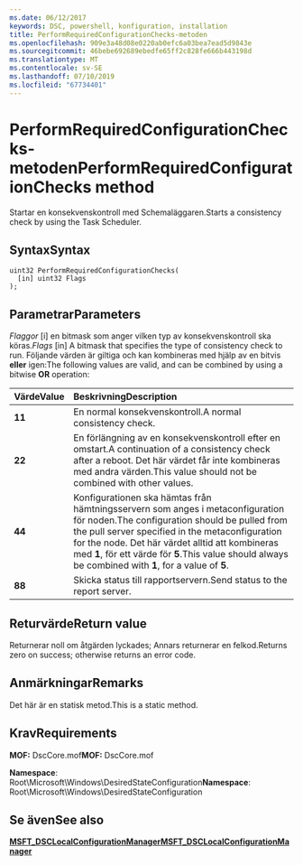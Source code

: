 ```yaml
---
ms.date: 06/12/2017
keywords: DSC, powershell, konfiguration, installation
title: PerformRequiredConfigurationChecks-metoden
ms.openlocfilehash: 909e3a48d08e0220ab0efc6a03bea7ead5d9843e
ms.sourcegitcommit: 46bebe692689ebedfe65ff2c828fe666b443198d
ms.translationtype: MT
ms.contentlocale: sv-SE
ms.lasthandoff: 07/10/2019
ms.locfileid: "67734401"
---
```

# <a name="performrequiredconfigurationchecks-method"></a><span data-ttu-id="e6700-103">PerformRequiredConfigurationChecks-metoden</span><span class="sxs-lookup"><span data-stu-id="e6700-103">PerformRequiredConfigurationChecks method</span></span>

<span data-ttu-id="e6700-104">Startar en konsekvenskontroll med Schemaläggaren.</span><span class="sxs-lookup"><span data-stu-id="e6700-104">Starts a consistency check by using the Task Scheduler.</span></span>

## <a name="syntax"></a><span data-ttu-id="e6700-105">Syntax</span><span class="sxs-lookup"><span data-stu-id="e6700-105">Syntax</span></span>

```mof
uint32 PerformRequiredConfigurationChecks(
  [in] uint32 Flags
);
```

## <a name="parameters"></a><span data-ttu-id="e6700-106">Parametrar</span><span class="sxs-lookup"><span data-stu-id="e6700-106">Parameters</span></span>

<span data-ttu-id="e6700-107">*Flaggor* \[i\] en bitmask som anger vilken typ av konsekvenskontroll ska köras.</span><span class="sxs-lookup"><span data-stu-id="e6700-107">*Flags* \[in\] A bitmask that specifies the type of consistency check to run.</span></span> <span data-ttu-id="e6700-108">Följande värden är giltiga och kan kombineras med hjälp av en bitvis **eller** igen:</span><span class="sxs-lookup"><span data-stu-id="e6700-108">The following values are valid, and can be combined by using a bitwise **OR** operation:</span></span>

|<span data-ttu-id="e6700-109">Värde</span><span class="sxs-lookup"><span data-stu-id="e6700-109">Value</span></span> |<span data-ttu-id="e6700-110">Beskrivning</span><span class="sxs-lookup"><span data-stu-id="e6700-110">Description</span></span> |
|:--- |:---|
|<span data-ttu-id="e6700-111">**1**</span><span class="sxs-lookup"><span data-stu-id="e6700-111">**1**</span></span> | <span data-ttu-id="e6700-112">En normal konsekvenskontroll.</span><span class="sxs-lookup"><span data-stu-id="e6700-112">A normal consistency check.</span></span> |
|<span data-ttu-id="e6700-113">**2**</span><span class="sxs-lookup"><span data-stu-id="e6700-113">**2**</span></span> | <span data-ttu-id="e6700-114">En förlängning av en konsekvenskontroll efter en omstart.</span><span class="sxs-lookup"><span data-stu-id="e6700-114">A continuation of a consistency check after a reboot.</span></span> <span data-ttu-id="e6700-115">Det här värdet får inte kombineras med andra värden.</span><span class="sxs-lookup"><span data-stu-id="e6700-115">This value should not be combined with other values.</span></span> |
|<span data-ttu-id="e6700-116">**4**</span><span class="sxs-lookup"><span data-stu-id="e6700-116">**4**</span></span> | <span data-ttu-id="e6700-117">Konfigurationen ska hämtas från hämtningsservern som anges i metaconfiguration för noden.</span><span class="sxs-lookup"><span data-stu-id="e6700-117">The configuration should be pulled from the pull server specified in the metaconfiguration for the node.</span></span> <span data-ttu-id="e6700-118">Det här värdet alltid att kombineras med **1**, för ett värde för **5**.</span><span class="sxs-lookup"><span data-stu-id="e6700-118">This value should always be combined with **1**, for a value of **5**.</span></span> |
|<span data-ttu-id="e6700-119">**8**</span><span class="sxs-lookup"><span data-stu-id="e6700-119">**8**</span></span> | <span data-ttu-id="e6700-120">Skicka status till rapportservern.</span><span class="sxs-lookup"><span data-stu-id="e6700-120">Send status to the report server.</span></span> |

## <a name="return-value"></a><span data-ttu-id="e6700-121">Returvärde</span><span class="sxs-lookup"><span data-stu-id="e6700-121">Return value</span></span>

<span data-ttu-id="e6700-122">Returnerar noll om åtgärden lyckades; Annars returnerar en felkod.</span><span class="sxs-lookup"><span data-stu-id="e6700-122">Returns zero on success; otherwise returns an error code.</span></span>

## <a name="remarks"></a><span data-ttu-id="e6700-123">Anmärkningar</span><span class="sxs-lookup"><span data-stu-id="e6700-123">Remarks</span></span>

<span data-ttu-id="e6700-124">Det här är en statisk metod.</span><span class="sxs-lookup"><span data-stu-id="e6700-124">This is a static method.</span></span>

## <a name="requirements"></a><span data-ttu-id="e6700-125">Krav</span><span class="sxs-lookup"><span data-stu-id="e6700-125">Requirements</span></span>

<span data-ttu-id="e6700-126">**MOF:** DscCore.mof</span><span class="sxs-lookup"><span data-stu-id="e6700-126">**MOF:** DscCore.mof</span></span>

<span data-ttu-id="e6700-127">**Namespace**: Root\Microsoft\Windows\DesiredStateConfiguration</span><span class="sxs-lookup"><span data-stu-id="e6700-127">**Namespace**: Root\Microsoft\Windows\DesiredStateConfiguration</span></span>

## <a name="see-also"></a><span data-ttu-id="e6700-128">Se även</span><span class="sxs-lookup"><span data-stu-id="e6700-128">See also</span></span>

[<span data-ttu-id="e6700-129">**MSFT_DSCLocalConfigurationManager**</span><span class="sxs-lookup"><span data-stu-id="e6700-129">**MSFT_DSCLocalConfigurationManager**</span></span>](msft-dsclocalconfigurationmanager.md)
